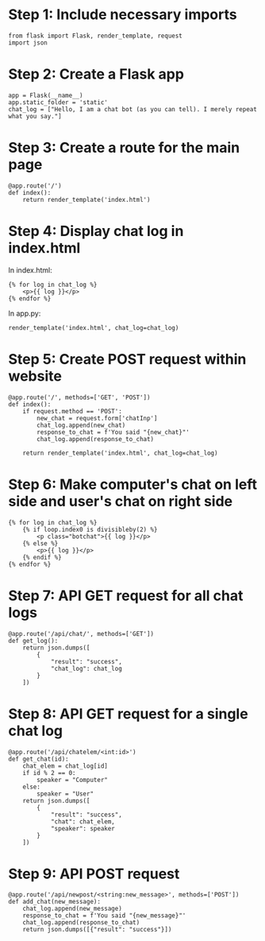 # Step 1: Include necessary imports
```
from flask import Flask, render_template, request
import json
```

# Step 2: Create a Flask app
```
app = Flask(__name__)
app.static_folder = 'static'
chat_log = ["Hello, I am a chat bot (as you can tell). I merely repeat what you say."]
```

# Step 3: Create a route for the main page
```
@app.route('/')
def index():
    return render_template('index.html')
```

# Step 4: Display chat log in index.html
In index.html:
```
{% for log in chat_log %}
    <p>{{ log }}</p>
{% endfor %}
```

In app.py:
```
render_template('index.html', chat_log=chat_log)
```

# Step 5: Create POST request within website
```
@app.route('/', methods=['GET', 'POST'])
def index():
    if request.method == 'POST':
        new_chat = request.form['chatInp']
        chat_log.append(new_chat)
        response_to_chat = f'You said "{new_chat}"'
        chat_log.append(response_to_chat)

    return render_template('index.html', chat_log=chat_log)
```

# Step 6: Make computer's chat on left side and user's chat on right side
```
{% for log in chat_log %}
    {% if loop.index0 is divisibleby(2) %}
        <p class="botchat">{{ log }}</p>
    {% else %}
        <p>{{ log }}</p>
    {% endif %}
{% endfor %}
```

# Step 7: API GET request for all chat logs
```
@app.route('/api/chat/', methods=['GET'])
def get_log():
    return json.dumps([
        {
            "result": "success",
            "chat_log": chat_log
        }
    ])
```

# Step 8: API GET request for a single chat log
```
@app.route('/api/chatelem/<int:id>')
def get_chat(id):
    chat_elem = chat_log[id]
    if id % 2 == 0:
        speaker = "Computer"
    else:
        speaker = "User"
    return json.dumps([
        {
            "result": "success",
            "chat": chat_elem,
            "speaker": speaker
        }
    ])
```

# Step 9: API POST request
```
@app.route('/api/newpost/<string:new_message>', methods=['POST'])
def add_chat(new_message):
    chat_log.append(new_message)
    response_to_chat = f'You said "{new_message}"'
    chat_log.append(response_to_chat)
    return json.dumps([{"result": "success"}])
```